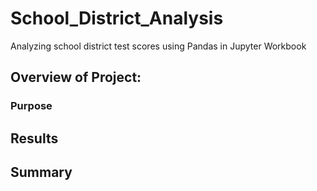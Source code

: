 # School_District_Analysis

Analyzing school district test scores using Pandas in Jupyter Workbook

## Overview of Project:


### Purpose

## Results

## Summary
